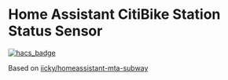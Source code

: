 # Home Assistant CitiBike Station Status Sensor
[![hacs_badge](https://img.shields.io/badge/HACS-Custom-41BDF5.svg)](https://github.com/hacs/integration)

Based on [iicky/homeassistant-mta-subway](https://github.com/iicky/homeassistant-mta-subway) 
